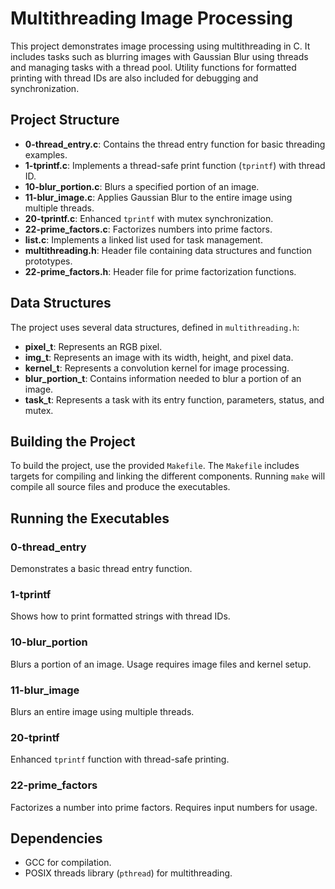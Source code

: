 # Multithreading Image Processing

This project demonstrates image processing using multithreading in C.
It includes tasks such as blurring images with Gaussian Blur using threads and managing tasks with a thread pool.
Utility functions for formatted printing with thread IDs are also included for debugging and synchronization.

## Project Structure

- **0-thread_entry.c**: Contains the thread entry function for basic threading examples.
- **1-tprintf.c**: Implements a thread-safe print function (`tprintf`) with thread ID.
- **10-blur_portion.c**: Blurs a specified portion of an image.
- **11-blur_image.c**: Applies Gaussian Blur to the entire image using multiple threads.
- **20-tprintf.c**: Enhanced `tprintf` with mutex synchronization.
- **22-prime_factors.c**: Factorizes numbers into prime factors.
- **list.c**: Implements a linked list used for task management.
- **multithreading.h**: Header file containing data structures and function prototypes.
- **22-prime_factors.h**: Header file for prime factorization functions.

## Data Structures

The project uses several data structures, defined in `multithreading.h`:

- **pixel_t**: Represents an RGB pixel.
- **img_t**: Represents an image with its width, height, and pixel data.
- **kernel_t**: Represents a convolution kernel for image processing.
- **blur_portion_t**: Contains information needed to blur a portion of an image.
- **task_t**: Represents a task with its entry function, parameters, status, and mutex.

## Building the Project

To build the project, use the provided `Makefile`. The `Makefile` includes targets for compiling and linking the different components. Running `make` will compile all source files and produce the executables.

## Running the Executables

### 0-thread_entry

Demonstrates a basic thread entry function.

### 1-tprintf

Shows how to print formatted strings with thread IDs.

### 10-blur_portion

Blurs a portion of an image. Usage requires image files and kernel setup.

### 11-blur_image

Blurs an entire image using multiple threads.

### 20-tprintf

Enhanced `tprintf` function with thread-safe printing.

### 22-prime_factors

Factorizes a number into prime factors. Requires input numbers for usage.

## Dependencies

- GCC for compilation.
- POSIX threads library (`pthread`) for multithreading.